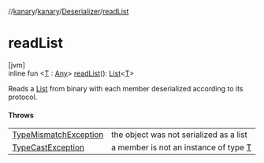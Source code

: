 //[kanary](../../../index.md)/[kanary](../index.md)/[Deserializer](index.md)/[readList](read-list.md)

# readList

[jvm]\
inline fun &lt;[T](read-list.md) : [Any](https://kotlinlang.org/api/latest/jvm/stdlib/kotlin/-any/index.html)&gt; [readList](read-list.md)(): [List](https://kotlinlang.org/api/latest/jvm/stdlib/kotlin.collections/-list/index.html)&lt;[T](read-list.md)&gt;

Reads a [List](https://kotlinlang.org/api/latest/jvm/stdlib/kotlin.collections/-list/index.html) from binary with each member deserialized according to its protocol.

#### Throws

| | |
|---|---|
| [TypeMismatchException](../-type-mismatch-exception/index.md) | the object was not serialized as a list |
| [TypeCastException](https://kotlinlang.org/api/latest/jvm/stdlib/kotlin/-type-cast-exception/index.html) | a member is not an instance of type [T](read-list.md) |

